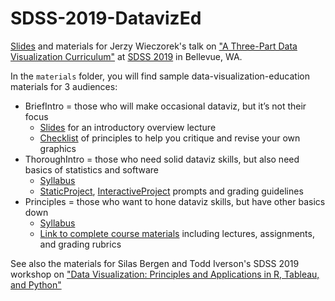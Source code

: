 # SDSS-2019-DatavizEd

[Slides](./slides/SDSS_Slides.pdf) and materials for Jerzy Wieczorek's talk on ["A Three-Part Data Visualization Curriculum"](https://ww2.amstat.org/meetings/sdss/2019/onlineprogram/AbstractDetails.cfm?AbstractID=305078) at [SDSS 2019](https://ww2.amstat.org/meetings/sdss/2019/index.cfm) in Bellevue, WA.

In the `materials` folder, you will find sample data-visualization-education materials for 3 audiences:

* BriefIntro = those who will make occasional dataviz, but it’s not their focus
    - [Slides](./materials/BriefIntro_Slides.pdf) for an introductory overview lecture
    - [Checklist](./materials/BriefIntro_Checklist.pdf) of principles to help you critique and revise your own graphics
* ThoroughIntro = those who need solid dataviz skills, but also need basics of statistics and software
    - [Syllabus](./materials/ThoroughIntro_Syllabus.pdf)
    - [StaticProject](https://civilstat.github.io/SDSS-2019-DatavizEd/ThoroughIntro_StaticProject.html), [InteractiveProject](https://civilstat.github.io/SDSS-2019-DatavizEd/ThoroughIntro_InteractiveProject.html) prompts and grading guidelines
* Principles = those who want to hone dataviz skills, but have other basics down
    - [Syllabus](./materials/Principles_Syllabus.pdf)
    - [Link to complete course materials](http://civilstat.com/2015/10/statistical-graphics-and-visualization-course-materials/) including lectures, assignments, and grading rubrics

See also the materials for Silas Bergen and Todd Iverson's SDSS 2019 workshop on ["Data Visualization: Principles and Applications in R, Tableau, and Python"](https://github.com/WSU-DataScience/SDSS19-dataviz-workshop)
